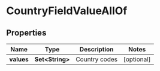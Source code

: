

# CountryFieldValueAllOf


## Properties

| Name | Type | Description | Notes |
|------------ | ------------- | ------------- | -------------|
|**values** | **Set&lt;String&gt;** | Country codes |  [optional] |



